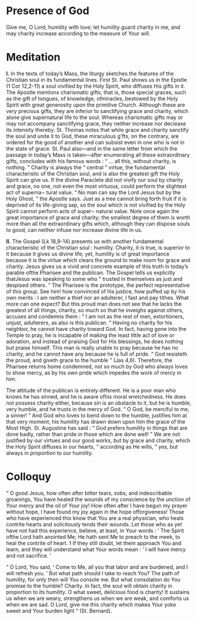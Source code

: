 # Presence of God

Give me, O Lord, humility with love; let humility guard charity in me, and may charity increase according to the measure of Your will.

# Meditation

**I.** In the texts of today’s Mass, the liturgy sketches the features of the Christian soul in its fundamental lines. First St. Paul shows us in the Epistle (1 Cor 12,2-11) a soul vivified by the Holy Spirit, who diffuses His gifts in it. The Apostle mentions charismatic gifts, that is, those special graces, such as the gift of tongues, of knowledge, ofmiracles, bestowed by the Holy Spirit with great generosity upon the primitive Church. Although these are very precious gifts, they are inferior to sanctifying grace and charity, which alone give supernatural life to the soul. Whereas charismatic gifts may or may not accompany sanctifying grace, they neither increase nor deciease its intensity thereby. St. Thomas notes that while grace and charity sanctify the soul and unite it to God, these miraculous g'fts, on the contrary, are ordered for the good of another and can subsist even in one who is not in the state of grace. St. Paul also—and in the same letter from which the passage in today’s Mass is taken—after enumerating all these extraordinary gifts, concludes with his famous words : “ ... all this, without charity, is nothing. ” Charity is always the “ central ” virtue, the fundamental characteristic of the Christian soul, and is also the greatest gift the Holy Spirit can give us. If the divine Paraclete did not vivify our soul by charity and grace, no one, not even the most virtuous, could perform the slightest act of superna¬ tural value. “ No man can say the Lord Jesus but by the Holy Ghost, ” the Apostle says. Just as a tree cannot bring forth fruit if it is deprived of its life-giving sap, so the soul which is not vivified by the Holy Spirit cannot perform acts of super¬ natural value. Note once again the great importance of grace and charity; the smallest degree of them is worth more than all the extraordinary gifts which, although they can dispose souls to good, can neither infuse nor increase divine life in us.

**II.** The Gospel (Lk 18,9-14) presents us with another fundamental characteristic of the Christian soul : humility. Charity, it is true, is superior to it because it gives us divine life; yet, humility is of great importance because it is the virtue which clears the ground to make room for grace and charity. Jesus gives us a vivid and concrete example of this truth in today’s parable ofthe Pharisee and the publican. The Gospel tells us explicitly thatJesus was speaking to some who “ trusted in themselves as just and despised others. ” The Pharisee is the prototype, the perfect representative of this group. See him! how convinced of his justice, how puffed up by his own merits : I am neither a thief nor an adulterer, I fast and pay tithes. What more can one expect? But this proud man does not see that he lacks the greatest of all things, charity, so much so that he inveighs against others, accuses and condemns them : “ I am not as the rest of men, extortioners, unjust, adulterers, as also is this publican. ” Having no charity for his neighbor, he cannot have charity toward God. In fact, having gone into the Temple to pray, he is incapable of making the least little act of love or adoration, and instead of praising God for His blessings, he does nothing but praise himself. This man is really unable to pray because he has no charity, and he cannot have any because he is full of pride. “ God resisteth the proud, and giveth grace to the humble ” (Jas 4,6). Therefore, the Pharisee returns home condemned, not so much by God who always loves to show mercy, as by his own pride which impedes the work of mercy in him.

The attitude of the publican is entirely different. He is a poor man who knows he has sinned, and he is aware ofhis moral wretchedness. He does not possess charity either, because sin is an obstacle to it, but he is humble, very humble, and he trusts in the mercy of God. “ O God, be merciful to me, a sinner! ” And God who loves to bend down to the humble, justifies him at that very moment; his humility has drawn down upon him the grace of the Most High. St. Augustine has said : “ God prefers humility in things that are done badly, rather than pride in those which are done well! ” We are not justified by our virtues and our good works, but by grace and charity, which the Holy Spirit diffuses in our hearts, “ according as He wills, ” yes, but always in proportion to our humility.

# Colloquy 

“ O good Jesus, how often after bitter tears, sobs, and indescribable groanings, You have healed the wounds of my conscience by the unction of Your mercy and the oil of Your joy! How often after I have begun my prayer without hope, I have found my joy again in the hope offorgiveness! Those who have experienced this know that You are a real physician, who heals contrite hearts and solicitously tends their wounds. Let those who as yet have not had this experience, believe, at least, in Your words : ‘ The Spirit ofthe Lord hath anointed Me; He hath sent Me to preach to the meek, to heal the contrite of heart. 1 If they still doubt, let them approach You and learn, and they will understand what Your words mean : ‘ I will have mercy and not sacrifice. ’

“ O Lord, You said, ‘ Come to Me, all you that labor and are burdened, and I will refresh you. ’ But what path should I take to reach You? The path of humility, for only then will You console me. But what consolation do You promise to the humble? Charity. In fact, the soul will obtain charity in proportion to its humility. O what sweet, delicious food is charity! It sustains us when we are weary, strengthens us when we are weak, and comforts us when we are sad. O Lord, give me this charity which makes Your yoke sweet and Your burden light ” (St. Bernard).